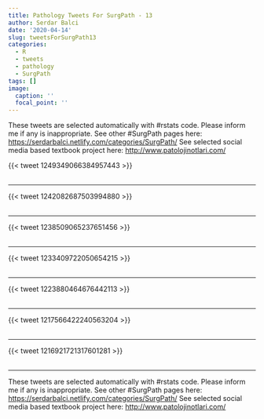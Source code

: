 ```yaml
---
title: Pathology Tweets For SurgPath - 13
author: Serdar Balci
date: '2020-04-14'
slug: tweetsForSurgPath13
categories:
  - R
  - tweets
  - pathology
  - SurgPath
tags: []
image:
  caption: ''
  focal_point: ''
---
```



These tweets are selected automatically with #rstats code. Please inform me if any is inappropriate.
See other #SurgPath pages here: https://serdarbalci.netlify.com/categories/SurgPath/ 
See selected social media based textbook project here: http://www.patolojinotlari.com/

{{< tweet 1249349066384957443 >}}
<br>
<br>
<hr>
{{< tweet 1242082687503994880 >}}
<br>
<br>
<hr>
{{< tweet 1238509065237651456 >}}
<br>
<br>
<hr>
{{< tweet 1233409722050654215 >}}
<br>
<br>
<hr>
{{< tweet 1223880464676442113 >}}
<br>
<br>
<hr>
{{< tweet 1217566422240563204 >}}
<br>
<br>
<hr>
{{< tweet 1216921721317601281 >}}
<br>
<br>
<hr>


These tweets are selected automatically with #rstats code. Please inform me if any is inappropriate.
See other #SurgPath pages here: https://serdarbalci.netlify.com/categories/SurgPath/ 
See selected social media based textbook project here: http://www.patolojinotlari.com/
